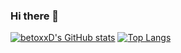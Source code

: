 ### Hi there 👋

[![betoxxD's GitHub stats](https://github-readme-stats.vercel.app/api?username=betoxxD)](https://github.com/betoxxD/github-readme-stats)
[![Top Langs](https://github-readme-stats.vercel.app/api/top-langs/?username=betoxxD&layout=compact)](https://github.com/betoxxD/github-readme-stats)

<!--
**betoxxD/betoxxD** is a ✨ _special_ ✨ repository because its `README.md` (this file) appears on your GitHub profile.

Here are some ideas to get you started:

- 🔭 I’m currently working on ...
- 🌱 I’m currently learning ...
- 👯 I’m looking to collaborate on ...
- 🤔 I’m looking for help with ...
- 💬 Ask me about ...
- 📫 How to reach me: ...
- 😄 Pronouns: ...
- ⚡ Fun fact: ...
-->
